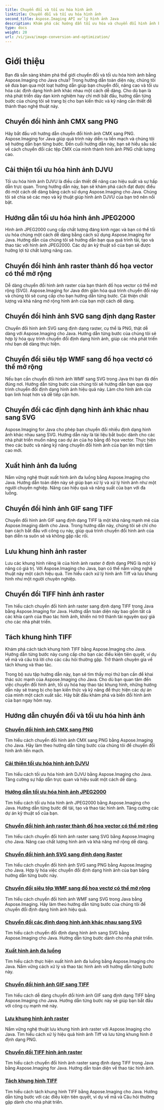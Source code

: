 ```yaml
---
title: Chuyển đổi và tối ưu hóa hình ảnh
linktitle: Chuyển đổi và tối ưu hóa hình ảnh
second_title: Aspose.Imaging API xử lý hình ảnh Java
description: Khám phá các hướng dẫn tối ưu hóa và chuyển đổi hình ảnh bằng Aspose.Imaging cho Java. Tìm hiểu cách chuyển đổi, nâng cao và tối ưu hóa các định dạng hình ảnh khác nhau một cách dễ dàng.
type: docs
weight: 20
url: /vi/java/image-conversion-and-optimization/
---
```


# Giới thiệu

Bạn đã sẵn sàng khám phá thế giới chuyển đổi và tối ưu hóa hình ảnh bằng Aspose.Imaging cho Java chưa? Trong hướng dẫn toàn diện này, chúng tôi sẽ đưa bạn qua một loạt hướng dẫn giúp bạn chuyển đổi, nâng cao và tối ưu hóa các định dạng hình ảnh khác nhau một cách dễ dàng. Cho dù bạn là nhà phát triển dày dạn kinh nghiệm hay chỉ mới bắt đầu, hướng dẫn từng bước của chúng tôi sẽ trang bị cho bạn kiến thức và kỹ năng cần thiết để thành thạo nghệ thuật này.

## Chuyển đổi hình ảnh CMX sang PNG

Hãy bắt đầu với hướng dẫn chuyển đổi hình ảnh CMX sang PNG. Aspose.Imaging for Java giúp quá trình này diễn ra liền mạch và chúng tôi sẽ hướng dẫn bạn từng bước. Đến cuối hướng dẫn này, bạn sẽ hiểu sâu sắc về cách chuyển đổi các tệp CMX của mình thành hình ảnh PNG chất lượng cao.

## Cải thiện tối ưu hóa hình ảnh DJVU

Tối ưu hóa hình ảnh DJVU là điều cần thiết để nâng cao hiệu suất và sự hấp dẫn trực quan. Trong hướng dẫn này, bạn sẽ khám phá cách đạt được điều đó một cách dễ dàng bằng cách sử dụng Aspose.Imaging cho Java. Chúng tôi sẽ chia sẻ các mẹo và kỹ thuật giúp hình ảnh DJVU của bạn trở nên nổi bật.

## Hướng dẫn tối ưu hóa hình ảnh JPEG2000

Hình ảnh JPEG2000 cung cấp chất lượng đáng kinh ngạc và bạn có thể tối ưu hóa chúng một cách dễ dàng bằng cách sử dụng Aspose.Imaging for Java. Hướng dẫn của chúng tôi sẽ hướng dẫn bạn qua quá trình tải, tạo và thao tác với hình ảnh JPEG2000. Các dự án kỹ thuật số của bạn sẽ được hưởng lợi từ chất lượng nâng cao.

## Chuyển đổi hình ảnh raster thành đồ họa vector có thể mở rộng

Dễ dàng chuyển đổi hình ảnh raster của bạn thành đồ họa vector có thể mở rộng (SVG). Aspose.Imaging for Java đơn giản hóa quá trình chuyển đổi này và chúng tôi sẽ cung cấp cho bạn hướng dẫn từng bước. Cải thiện chất lượng và khả năng mở rộng hình ảnh của bạn một cách dễ dàng.

## Chuyển đổi hình ảnh SVG sang định dạng Raster

Chuyển đổi hình ảnh SVG sang định dạng raster, cụ thể là PNG, thật dễ dàng với Aspose.Imaging cho Java. Hướng dẫn từng bước của chúng tôi sẽ hợp lý hóa quy trình chuyển đổi định dạng hình ảnh, giúp các nhà phát triển như bạn dễ dàng thực hiện.

## Chuyển đổi siêu tệp WMF sang đồ họa vectơ có thể mở rộng

Nếu bạn cần chuyển đổi hình ảnh WMF sang SVG trong Java thì bạn đã đến đúng nơi. Hướng dẫn từng bước của chúng tôi sẽ hướng dẫn bạn qua quy trình chuyển đổi định dạng hình ảnh hiệu quả này. Làm cho hình ảnh của bạn linh hoạt hơn và dễ tiếp cận hơn.

## Chuyển đổi các định dạng hình ảnh khác nhau sang SVG

Aspose.Imaging for Java cho phép bạn chuyển đổi nhiều định dạng hình ảnh khác nhau sang SVG. Hướng dẫn này là tài liệu bắt buộc dành cho các nhà phát triển muốn nâng cao dự án của họ bằng đồ họa vector. Thực hiện theo các bước và nâng kỹ năng chuyển đổi hình ảnh của bạn lên một tầm cao mới.

## Xuất hình ảnh đa luồng

Nắm vững nghệ thuật xuất hình ảnh đa luồng bằng Aspose.Imaging cho Java. Hướng dẫn toàn diện này sẽ giúp bạn xử lý và xử lý hình ảnh như một người chuyên nghiệp. Nâng cao hiệu quả và năng suất của bạn với đa luồng.

## Chuyển đổi hình ảnh GIF sang TIFF

Chuyển đổi hình ảnh GIF sang định dạng TIFF là một khả năng mạnh mẽ của Aspose.Imaging dành cho Java. Trong hướng dẫn này, chúng tôi sẽ chỉ cho bạn cách bắt đầu với công cụ này, giúp quá trình chuyển đổi hình ảnh của bạn diễn ra suôn sẻ và không gặp rắc rối.

## Lưu khung hình ảnh raster

Lưu các khung hình riêng lẻ của hình ảnh raster ở định dạng PNG là một kỹ năng có giá trị. Với Aspose.Imaging cho Java, bạn có thể nắm vững nghệ thuật này một cách hiệu quả. Tìm hiểu cách xử lý hình ảnh Tiff và lưu khung hình như một người chuyên nghiệp.

## Chuyển đổi TIFF hình ảnh raster

Tìm hiểu cách chuyển đổi hình ảnh raster sang định dạng TIFF trong Java bằng Aspose.Imaging for Java. Hướng dẫn toàn diện này bao gồm tất cả các khía cạnh của thao tác hình ảnh, khiến nó trở thành tài nguyên quý giá cho các nhà phát triển.

## Tách khung hình TIFF

Khám phá cách tách khung hình TIFF bằng Aspose.Imaging cho Java. Hướng dẫn từng bước này cung cấp cho bạn các điều kiện tiên quyết, ví dụ về mã và câu trả lời cho các câu hỏi thường gặp. Trở thành chuyên gia về tách khung và thao tác.

Trong bộ sưu tập hướng dẫn này, bạn sẽ tìm thấy mọi thứ bạn cần để khai thác sức mạnh của Aspose.Imaging cho Java. Cho dù bạn quan tâm đến việc chuyển đổi hình ảnh, tối ưu hóa hay thao tác khung hình, những hướng dẫn này sẽ trang bị cho bạn kiến thức và kỹ năng để thực hiện các dự án của mình một cách xuất sắc. Hãy bắt đầu khám phá và biến đổi hình ảnh của bạn ngay hôm nay.
## Hướng dẫn chuyển đổi và tối ưu hóa hình ảnh
### [Chuyển đổi hình ảnh CMX sang PNG](./convert-cmx-to-png-image/)
Tìm hiểu cách chuyển đổi hình ảnh CMX sang PNG bằng Aspose.Imaging cho Java. Hãy làm theo hướng dẫn từng bước của chúng tôi để chuyển đổi hình ảnh liền mạch.
### [Cải thiện tối ưu hóa hình ảnh DJVU](./improve-djvu-image-optimization/)
Tìm hiểu cách tối ưu hóa hình ảnh DJVU bằng Aspose.Imaging cho Java. Tăng cường sự hấp dẫn trực quan và hiệu suất một cách dễ dàng.
### [Hướng dẫn tối ưu hóa hình ảnh JPEG2000](./jpeg2000-image-optimization-guide/)
Tìm hiểu cách tối ưu hóa hình ảnh JPEG2000 bằng Aspose.Imaging cho Java. Hướng dẫn từng bước để tải, tạo và thao tác hình ảnh. Tăng cường các dự án kỹ thuật số của bạn.
### [Chuyển đổi hình ảnh raster thành đồ họa vector có thể mở rộng](./convert-raster-images-to-scalable-vector-graphics/)
Tìm hiểu cách chuyển đổi hình ảnh raster sang SVG bằng Aspose.Imaging cho Java. Nâng cao chất lượng hình ảnh và khả năng mở rộng dễ dàng.
### [Chuyển đổi hình ảnh SVG sang định dạng Raster](./convert-svg-images-to-raster-format/)
Tìm hiểu cách chuyển đổi hình ảnh SVG sang PNG bằng Aspose.Imaging cho Java. Hợp lý hóa việc chuyển đổi định dạng hình ảnh của bạn bằng hướng dẫn từng bước này.
### [Chuyển đổi siêu tệp WMF sang đồ họa vectơ có thể mở rộng](./convert-wmf-metafiles-to-scalable-vector-graphics/)
Tìm hiểu cách chuyển đổi hình ảnh WMF sang SVG trong Java bằng Aspose.Imaging. Hãy làm theo hướng dẫn từng bước của chúng tôi để chuyển đổi định dạng hình ảnh hiệu quả.
### [Chuyển đổi các định dạng hình ảnh khác nhau sang SVG](./convert-various-image-formats-to-svg/)
Tìm hiểu cách chuyển đổi định dạng hình ảnh sang SVG bằng Aspose.Imaging cho Java. Hướng dẫn từng bước dành cho nhà phát triển.
### [Xuất hình ảnh đa luồng](./multi-threaded-image-export/)
Tìm hiểu cách thực hiện xuất hình ảnh đa luồng bằng Aspose.Imaging cho Java. Nắm vững cách xử lý và thao tác hình ảnh với hướng dẫn từng bước này.
### [Chuyển đổi hình ảnh GIF sang TIFF](./gif-to-tiff-image-conversion/)
Tìm hiểu cách dễ dàng chuyển đổi hình ảnh GIF sang định dạng TIFF bằng Aspose.Imaging cho Java. Hướng dẫn từng bước này sẽ giúp bạn bắt đầu với công cụ mạnh mẽ này.
### [Lưu khung hình ảnh raster](./raster-image-frame-saving/)
Nắm vững nghệ thuật lưu khung hình ảnh raster với Aspose.Imaging cho Java. Tìm hiểu cách xử lý hiệu quả hình ảnh Tiff và lưu từng khung hình ở định dạng PNG.
### [Chuyển đổi TIFF hình ảnh raster](./raster-image-tiff-conversion/)
Tìm hiểu cách chuyển đổi hình ảnh raster sang định dạng TIFF trong Java bằng Aspose.Imaging for Java. Hướng dẫn toàn diện về thao tác hình ảnh.
### [Tách khung hình TIFF](./tiff-image-frame-splitting/)
Tìm hiểu cách tách khung hình TIFF bằng Aspose.Imaging cho Java. Hướng dẫn từng bước với các điều kiện tiên quyết, ví dụ về mã và Câu hỏi thường gặp dành cho nhà phát triển.